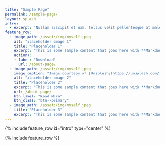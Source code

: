 ```yaml
---
title: "Sample Page"
permalink: /sample-page/
layout: splash
intro: 
  - excerpt: 'Nullam suscipit et nam, tellus velit pellentesque at malesuada, enim eaque. Quis nulla, netus tempor in diam gravida tincidunt, *proin faucibus* voluptate felis id sollicitudin. Centered with `type="center"`'
feature_row:
  - image_path: /assets/img/myself.jpeg
    alt: "placeholder image 1"
    title: "Placeholder 1"
    excerpt: "This is some sample content that goes here with **Markdown** formatting."
    actions:
    - label: "Download"
      url: /about-page/
  - image_path: /assets/img/myself.jpeg
    image_caption: "Image courtesy of [Unsplash](https://unsplash.com/)"
    alt: "placeholder image 2"
    title: "Placeholder 2"
    excerpt: "This is some sample content that goes here with **Markdown** formatting."
    url: /about-page/
    btn_label: "Read More"
    btn_class: "btn--primary"
  - image_path: /assets/img/myself.jpeg
    title: "Placeholder 3"
    excerpt: "This is some sample content that goes here with **Markdown** formatting."
---
```


{% include feature_row id="intro" type="center" %}

{% include feature_row %}
